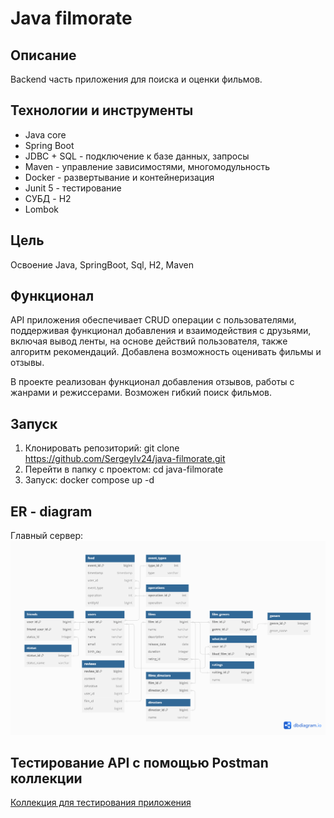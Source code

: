 # Java filmorate

## Описание
Backend часть приложения для поиска и оценки фильмов.

## Технологии и инструменты
* Java core
* Spring Boot
* JDBC + SQL - подключение к базе данных, запросы
* Maven - управление зависимостями, многомодульность
* Docker - развертывание и контейнеризация
* Junit 5 - тестирование
* СУБД - H2
* Lombok

## Цель
Освоение Java, SpringBoot, Sql, H2, Maven

## Функционал
API приложения обеспечивает CRUD операции с пользователями, поддерживая функционал добавления
и взаимодействия с друзьями, включая вывод ленты, на основе действий пользователя, также алгоритм рекомендаций.
Добавлена возможность оценивать фильмы и отзывы.

В проекте реализован функционал добавления отзывов, работы с жанрами и режиссерами. Возможен гибкий поиск фильмов.

## Запуск
1. Клонировать репозиторий: git clone https://github.com/SergeyIv24/java-filmorate.git
2. Перейти в папку с проектом: cd java-filmorate
3. Запуск: docker compose up -d

## ER - diagram
Главный сервер:
![dateBaseFilmoRate.png](dateBaseFilmoRate.png)

## Тестирование API с помощью Postman коллекции
[Коллекция для тестирования приложения](https://github.com/SergeyIv24/java-filmorate/blob/main/postman/FilmorateApp.json)
